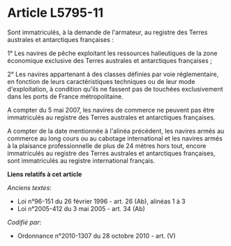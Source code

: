 # Article L5795-11

Sont immatriculés, à la demande de l'armateur, au registre des Terres australes et antarctiques françaises :

1° Les navires de pêche exploitant les ressources halieutiques de la zone économique exclusive des Terres australes et
antarctiques françaises ;

2° Les navires appartenant à des classes définies par voie réglementaire, en fonction de leurs caractéristiques techniques ou
de leur mode d'exploitation, à condition qu'ils ne fassent pas de touchées exclusivement dans les ports de France
métropolitaine.

A compter du 5 mai 2007, les navires de commerce ne peuvent pas être immatriculés au registre des Terres australes et
antarctiques françaises.

A compter de la date mentionnée à l'alinéa précédent, les navires armés au commerce au long cours ou au cabotage
international et les navires armés à la plaisance professionnelle de plus de 24 mètres hors tout, encore immatriculés au
registre des Terres australes et antarctiques françaises, sont immatriculés au registre international français.

**Liens relatifs à cet article**

_Anciens textes_:

  - Loi n°96-151 du 26 février 1996 - art. 26 (Ab), alinéas 1 à 3
  - Loi n°2005-412 du 3 mai 2005 - art. 34 (Ab)

_Codifié par_:

  - Ordonnance n°2010-1307 du 28 octobre 2010 - art. (V)
